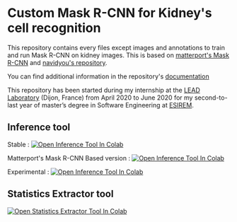 # Custom Mask R-CNN for Kidney's cell recognition

This repository contains every files except images and annotations to train and run Mask R-CNN on kidney images. This is based on [matterport's Mask R-CNN](https://github.com/matterport/Mask_RCNN) and [navidyou's repository](https://github.com/navidyou/Mask-RCNN-implementation-for-cell-nucleus-detection-executable-on-google-colab-).

You can find additional information in the repository's [documentation](docs/README.md)

This repository has been started during my internship at the [LEAD Laboratory](http://leadserv.u-bourgogne.fr/en/) (Dijon, France) from April 2020 to June 2020 for my second-to-last year of master’s degree in Software Engineering at [ESIREM](https://esirem.u-bourgogne.fr/).

## Inference tool
Stable : [![Open Inference Tool In Colab](https://colab.research.google.com/assets/colab-badge.svg)](https://colab.research.google.com/github/AdrienJaugey/Custom-Mask-R-CNN-for-kidney-s-cell-recognition/blob/master/Mask_R_CNN_Nephrology_Inference.ipynb) 

Matterport's Mask R-CNN Based version : [![Open Inference Tool In Colab](https://colab.research.google.com/assets/colab-badge.svg)](https://colab.research.google.com/github/AdrienJaugey/Custom-Mask-R-CNN-for-kidney-s-cell-recognition/blob/Matterport_based/Mask_R_CNN_Nephrology_Inference.ipynb)

Experimental : [![Open Inference Tool In Colab](https://colab.research.google.com/assets/colab-badge.svg)](https://colab.research.google.com/github/AdrienJaugey/Custom-Mask-R-CNN-for-kidney-s-cell-recognition/blob/experimental/Mask_R_CNN_Nephrology_Inference.ipynb)

## Statistics Extractor tool
[![Open Statistics Extractor Tool In Colab](https://colab.research.google.com/assets/colab-badge.svg)](https://colab.research.google.com/github/AdrienJaugey/Custom-Mask-R-CNN-for-kidney-s-cell-recognition/blob/master/Mask_R_CNN_Stats_Extractor.ipynb) 

